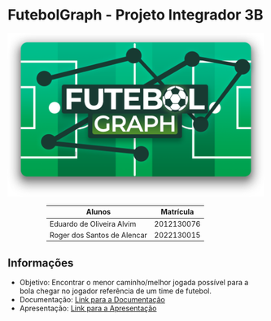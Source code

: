 # FutebolGraph - Projeto Integrador 3B

![FutebolGraph Logo](frontend/futebolAngular/src/assets/Images/1.png "FutebolGraph Logo")

<div style="margin-left: auto;
            margin-right: auto;
            width: 70%">

| Alunos | Matrícula |
| ------ | ------ |
| Eduardo de Oliveira Alvim  | 2012130076 |
| Roger dos Santos de Alencar | 2022130015 |

</div>

## Informações

- Objetivo: Encontrar o menor caminho/melhor jogada possível para a bola chegar no jogador referência de um time de futebol.
- Documentação: [Link para a Documentação](https://drive.google.com/drive/folders/1cjjsdI5oYhP-FKLd2rZSsQbvXxbKuN2Q?usp=sharing)
- Apresentação: [Link para a Apresentação](https://www.canva.com/design/DAFTetccrvw/uWVEf9LFFrSJMPJLoCXD2g/view?utm_content=DAFTetccrvw&utm_campaign=designshare&utm_medium=link&utm_source=publishsharelink)
